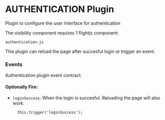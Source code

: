 
AUTHENTICATION Plugin
=====================

Plugin to configure the user interface for authentication

The visibility component requires 1 flightjs component:

    authentication.js


This plugin can reload the page after succesful login or trigger an event.

### Events

Authentication plugin event contract.

#### Optionally Fire:

* `loginSuccess`: When the login is succesful. Reloading the page will also work.

        this.trigger('loginSuccess');
